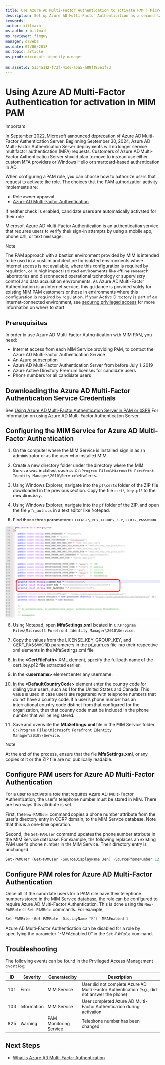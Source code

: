 ```yaml
---
title: Use Azure AD Multi-Factor Authentication to activate PAM | Microsoft Docs
description: Set up Azure AD Multi-Factor Authentication as a second layer of security when your users activate roles in Privileged Access Management.
keywords:
author: billmath
ms.author: billmath
ms.reviewer: fimguy
manager: daveba
ms.date: 07/06/2018
ms.topic: article
ms.prod: microsoft-identity-manager

ms.assetid: 5134a112-f73f-41d0-a5a5-a89f285e1f73
---
```


# Using Azure AD Multi-Factor Authentication for activation in MIM PAM

> [!IMPORTANT]
> In September 2022, Microsoft announced deprecation of Azure AD Multi-Factor Authentication Server. Beginning September 30, 2024, Azure AD Multi-Factor Authentication Server deployments will no longer service multifactor authentication (MFA) requests.  Customers of Azure AD Multi-Factor Authentication Server should plan to move to instead use either custom MFA providers or Windows Hello or smartcard-based authentication in AD.


When configuring a PAM role, you can choose how to authorize users that request to activate the role. The choices that the PAM authorization activity implements are:

- Role owner approval
- [Azure AD Multi-Factor Authentication](/azure/multi-factor-authentication/multi-factor-authentication)

If neither check is enabled, candidate users are automatically activated for their role.

Microsoft Azure AD Multi-Factor Authentication is an authentication service that requires users to verify their sign-in attempts by using a mobile app, phone call, or text message.

> [!NOTE]
> The PAM approach with a bastion environment provided by MIM is intended to be used in a custom architecture for isolated environments where Internet access is not available, where this configuration is required by regulation, or in high impact isolated environments like offline research laboratories and disconnected operational technology or supervisory control and data acquisition environments.  As Azure AD Multi-Factor Authentication is an Internet service, this guidance is provided solely for existing MIM PAM customers or those in environments where this configuration is required by regulation. If your Active Directory is part of an Internet-connected environment, see [securing privileged access](/security/compass/overview) for more information on where to start.

## Prerequisites

In order to use Azure AD Multi-Factor Authentication with MIM PAM, you need:

- Internet access from each MIM Service providing PAM, to contact the Azure AD Multi-Factor Authentication Service
- An Azure subscription
- Azure AD Multi-Factor Authentication Server from before July 1, 2019
- Azure Active Directory Premium licenses for candidate users
- Phone numbers for all candidate users

## Downloading the Azure AD Multi-Factor Authentication Service Credentials

See [Using Azure AD Multi-Factor Authentication Server in PAM or SSPR](../working-with-mfaserver-for-mim.md) For information on using Azure AD Multi-Factor Authentication Server.


## Configuring the MIM Service for Azure AD Multi-Factor Authentication

1.  On the computer where the MIM Service is installed, sign in as an administrator or as the user who installed MIM.

2.  Create a new directory folder under the directory where the MIM Service was installed, such as ```C:\Program Files\Microsoft Forefront Identity Manager\2010\Service\MfaCerts```.

3.  Using Windows Explorer, navigate into the ```pf\certs``` folder of the ZIP file downloaded in the previous section. Copy the file ```cert\_key.p12``` to the new directory.

4.  Using Windows Explorer, navigate into the ```pf``` folder of the ZIP, and open the file ```pf\_auth.cs``` in a text editor like Notepad.

5. Find these three parameters: ```LICENSE\_KEY```, ```GROUP\_KEY```, ```CERT\_PASSWORD```.

![Copy values from pf\_auth.cs file - screenshot](media/PAM-Azure-MFA-Activation-Image-2.png)

6. Using Notepad, open **MfaSettings.xml** located in ```C:\Program Files\Microsoft Forefront Identity Manager\2010\Service```.

7. Copy the values from the LICENSE\_KEY, GROUP\_KEY, and CERT\_PASSWORD parameters in the pf\_auth.cs file into their respective xml elements in the MfaSettings.xml file.

8. In the **\<CertFilePath\>** XML element, specify the full path name of the cert\_key.p12 file extracted earlier.

9. In the **\<username\>** element enter any username.

10. In the **\<DefaultCountryCode\>** element enter the country code for dialing your users, such as 1 for the United States and Canada. This value is used in case users are registered with telephone numbers that do not have a country code. If a user’s phone number has an international country code distinct from that configured for the organization, then that country code must be included in the phone number that will be registered.

11. Save and overwrite the **MfaSettings.xml** file in the MIM Service folder ```C:\Program Files\Microsoft Forefront Identity Manager\2010\\Service```.

> [!NOTE]
> At the end of the process, ensure that the file **MfaSettings.xml**, or any copies of it or the ZIP file are not publically readable.

## Configure PAM users for Azure AD Multi-Factor Authentication

For a user to activate a role that requires Azure AD Multi-Factor Authentication, the user's telephone number must be stored in MIM. There are two ways this attribute is set.

First, the `New-PAMUser` command copies a phone number attribute from the user's directory entry in CORP domain, to the MIM Service database. Note that this is a one-time operation.

Second, the `Set-PAMUser` command updates the phone number attribute in the MIM Service database. For example, the following replaces an existing PAM user's phone number in the MIM Service. Their directory entry is unchanged.

```PowerShell
Set-PAMUser (Get-PAMUser -SourceDisplayName Jen) -SourcePhoneNumber 12135551212
```

## Configure PAM roles for Azure AD Multi-Factor Authentication

Once all of the candidate users for a PAM role have their telephone numbers stored in the MIM Service database, the role can be configured to require Azure AD Multi-Factor Authentication. This is done using the `New-PAMRole` or `Set-PAMRole` commands. For example,

```PowerShell
Set-PAMRole (Get-PAMRole -DisplayName "R") -MFAEnabled 1
```

Azure AD Multi-Factor Authentication can be disabled for a role by specifying the parameter "-MFAEnabled 0" in the `Set-PAMRole` command.

## Troubleshooting

The following events can be found in the Privileged Access Management event log:

| ID  | Severity | Generated by | Description |
|-----|----------|--------------|-------------|
| 101 | Error       | MIM Service            | User did not complete Azure AD Multi-Factor Authentication (e.g., did not answer the phone) |
| 103 | Information | MIM Service            | User completed Azure AD Multi-Factor Authentication during activation                       |
| 825 | Warning     | PAM Monitoring Service | Telephone number has been changed                                |

## Next Steps

- [What is Azure AD Multi-Factor Authentication](/azure/multi-factor-authentication/multi-factor-authentication)
